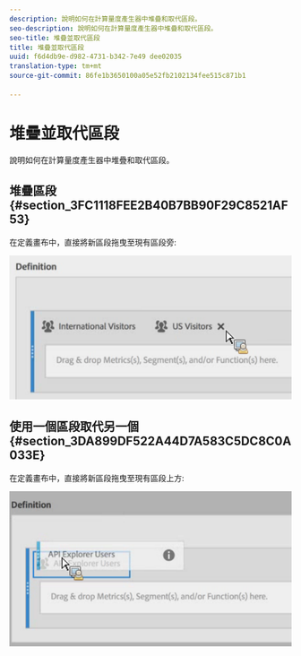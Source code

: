 ```yaml
---
description: 說明如何在計算量度產生器中堆疊和取代區段。
seo-description: 說明如何在計算量度產生器中堆疊和取代區段。
seo-title: 堆疊並取代區段
title: 堆疊並取代區段
uuid: f6d4db9e-d982-4731-b342-7e49 dee02035
translation-type: tm+mt
source-git-commit: 86fe1b3650100a05e52fb2102134fee515c871b1

---
```



# 堆疊並取代區段

說明如何在計算量度產生器中堆疊和取代區段。

## 堆疊區段 {#section_3FC1118FEE2B40B7BB90F29C8521AF53}

在定義畫布中，直接將新區段拖曳至現有區段旁:

![](assets/cm_stack_seg.png)

## 使用一個區段取代另一個 {#section_3DA899DF522A44D7A583C5DC8C0A033E}

在定義畫布中，直接將新區段拖曳至現有區段上方:

![](assets/cm_replace_seg.png)

